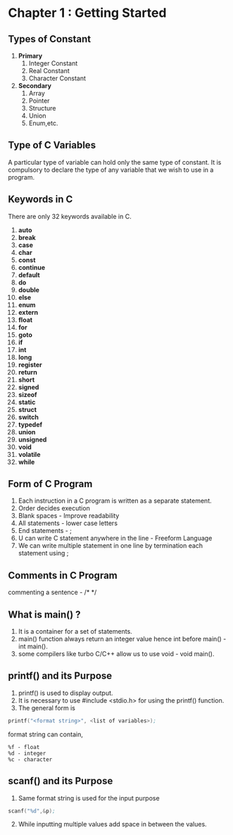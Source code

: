 # Chapter 1 : Getting Started

## Types of Constant

1. **Primary**
    1) Integer Constant
    2) Real Constant
    3) Character Constant
2. **Secondary**
    1) Array
    2) Pointer
    3) Structure
    4) Union
    5) Enum,etc.

## Type of C Variables

A particular type of variable can hold only the same type of constant.
It is compulsory to declare the type of any variable that we wish to use in a program.

## Keywords in C

There are only 32 keywords available in C.
1. **auto**
2. **break**
3. **case**
4. **char**
5. **const**
6. **continue**
7. **default**
8. **do**
9. **double**
10. **else**
11. **enum**
12. **extern**
13. **float**
14. **for**
15. **goto**
16. **if**
17. **int**
18. **long**
19. **register**
20. **return**
21. **short**
22. **signed**
23. **sizeof**
24. **static**
25. **struct**
26. **switch**
27. **typedef**
28. **union**
29. **unsigned**
30. **void**
31. **volatile**
32. **while**

## Form of C Program

1. Each instruction in a C program is written as a separate statement.
2. Order decides execution
3. Blank spaces - Improve readability
4. All statements - lower case letters
5. End statements - ;
6. U can write C statement anywhere in the line - Freeform Language
7. We can write multiple statement in one line by termination each statement using ;

## Comments in C Program

commenting a sentence - /* */

## What is main() ?

1. It is a container for a set of statements.
2. main() function always return an integer value hence int before main() - int main().
3. some compilers like turbo C/C++ allow us to use void - void main().

## printf() and its Purpose

1. printf() is used to display output.
2. It is necessary to use #include <stdio.h> for using the printf() function.
3. The general form is 
```asm
printf("<format string>", <list of variables>);
```
format string can contain,
```
%f - float
%d - integer
%c - character
```

## scanf() and its Purpose

1. Same format string is used for the input purpose
```asm
scanf("%d",&p);
```
2. While inputting multiple values add space in between the values.

